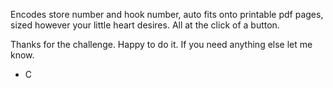 Encodes store number and hook number, auto fits onto printable pdf pages, sized however your little heart desires. All at the click of a button.

Thanks for the challenge.  Happy to do it.  If you need anything else let me know.

- C
